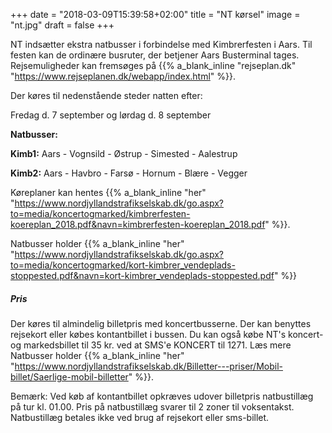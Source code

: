 +++
date = "2018-03-09T15:39:58+02:00"
title = "NT kørsel"
image = "nt.jpg"
draft = false
+++


NT indsætter ekstra natbusser i forbindelse med Kimbrerfesten i Aars. 
Til festen kan de ordinære busruter, der betjener Aars Busterminal tages. Rejsemuligheder kan fremsøges på  {{% a_blank_inline "rejseplan.dk" "https://www.rejseplanen.dk/webapp/index.html" %}}.



Der køres til nedenstående steder natten efter:

Fredag d. 7 september og lørdag d. 8 september

**Natbusser:**

**Kimb1:**  Aars - Vognsild - Østrup - Simested - Aalestrup

**Kimb2:**  Aars - Havbro - Farsø - Hornum - Blære - Vegger


Køreplaner kan hentes {{% a_blank_inline "her" "https://www.nordjyllandstrafikselskab.dk/go.aspx?to=media/koncertogmarked/kimbrerfesten-koereplan_2018.pdf&navn=kimbrerfesten-koereplan_2018.pdf" %}}.


Natbusser holder {{% a_blank_inline "her" "https://www.nordjyllandstrafikselskab.dk/go.aspx?to=media/koncertogmarked/kort-kimbrer_vendeplads-stoppested.pdf&navn=kort-kimbrer_vendeplads-stoppested.pdf" %}}


##### Pris
Der køres til almindelig billetpris med koncertbusserne. Der kan benyttes rejsekort eller købes kontantbillet i bussen. Du kan også købe NT's koncert- og markedsbillet til 35 kr. ved at SMS'e KONCERT til 1271. Læs mere Natbusser holder {{% a_blank_inline "her" "https://www.nordjyllandstrafikselskab.dk/Billetter---priser/Mobil-billet/Saerlige-mobil-billetter" %}}. 


Bemærk:  Ved køb af kontantbillet opkræves udover billetpris natbustillæg på tur kl. 01.00. 
Pris på natbustillæg svarer til 2 zoner til voksentakst. Natbustillæg betales ikke ved brug af rejsekort eller sms-billet.


